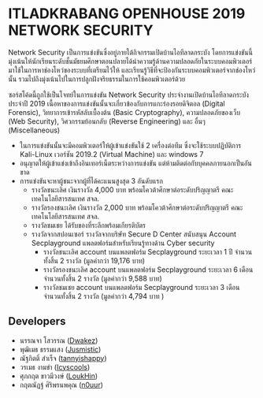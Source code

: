 # ITLADKRABANG OPENHOUSE 2019 NETWORK SECURITY

Network Security เป็นการแข่งขันซึ่งอยู่ภายใต้กิจกรรมเปิดบ้านไอทีลาดกระบัง โดยการแข่งขันนี้มุ่งเน้นให้นักเรียนระดับชั้นมัธยมศึกษาตอนปลายได้นำความรู้ด้านความปลอดภัยในระบบคอมพิวเตอร์มาใช้ในการหาช่องโหว่ของระบบที่เตรียมไว้ให้ และเรียนรู้วิธีที่จะป้องกันระบบคอมพิวเตอร์จากช่องโหว่นั้น รวมไปถึงมุ่งเน้นไปในการปลูกฝังจริยธรรมในการใช้คอมพิวเตอร์ด้วย

ซอร์สโค้ดนี้ถูกใช้เป็นโจทย์ในการแข่งขัน Network Security ประจำงานเปิดบ้านไอทีลาดกระบังประจำปี 2019 เนื้อหาของการแข่งขันนั้นจะเกี่ยวข้องกับการแกะร่องรอยดิจิตอล (Digital Forensic), วิทยาการเข้ารหัสลับเบื้องต้น (Basic Cryptography), ความปลอดภัยของเว็บ (Web Security), วิศวกรรมย้อนกลับ (Reverse Engineering) และ อื่นๆ (Miscellaneous)

* ในการแข่งขันนั้นจะมีคอมพิวเตอร์ให้ผู้เข้าแข่งขันใช้ 2 เครื่องต่อทีม ซึ่งจะใช้ระบบปฏิบัติการ Kali-Linux เวอร์ชัน 2019.2 (Virtual Machine) และ windows 7
* อนุญาตให้ผู้เข้าแข่งเข้าถึงอินเทอร์เน็ตระหว่างการแข่งขัน แต่ห้ามติดต่อกับบุคคลภายนอกเป็นอันขาด
* การแข่งขันจะหาผู้ชนะจากผู้ที่ได้คะแนนสูงสุด 3 อันดับแรก
	- รางวัลชนะเลิศ เงินรางวัล 4,000 บาท พร้อมโควต้าศึกษาต่อระดับปริญญาตรี คณะเทคโนโลยีสารสนเทศ สจล.
	- รางวัลรองชนะเลิศ เงินรางวัล 2,000 บาท พร้อมโควต้าศึกษาต่อระดับปริญญาตรี คณะเทคโนโลยีสารสนเทศ สจล.
	- รางวัลชมเชย ได้รับของที่ระลึกพร้อมเกียรติบัตร
  - รางวัลจากสปอนเซอร์ รางวัลจากบริษัท Secure D Center สนับสนุน Account Secplayground แพลตฟอร์มสำหรับเรียนรู้ทางด้าน Cyber security
     - รางวัลชนะเลิศ account บนแพลตฟอร์ม Secplayground ระยะเวลา 1 ปี จำนวนทั้งสิ้น 2 รางวัล (มูลค่ากว่า 19,176‬ บาท)
     - รางวัลรองชนะเลิศ account บนแพลตฟอร์ม Secplayground ระยะเวลา 6 เดือน จำนวนทั้งสิ้น 2 รางวัล (มูลค่ากว่า 9,588‬ บาท)
     - รางวัลชมเชย account บนแพลตฟอร์ม Secplayground ระยะเวลา 3 เดือน จำนวนทั้งสิ้น 2 รางวัล (มูลค่ากว่า 4,794 บาท )

## Developers
- นรรณจา โสวรรณ ([Dwakez](https://www.facebook.com/Dwakez))
- พุฒิเมธ ธรรมแสง ([Jusmistic](https://www.facebook.com/jusmistic))
- ณัฐกิตติ์ สำเร็จ ([tannyishappy](https://www.facebook.com/tissue21))
- วรเมธ งามขำ ([Icyscools](https://www.facebook.com/woramat.ngamkham))
- ศุภกฤต ขาวมีวงษ์ ([LoukHin](https://www.facebook.com/spk.kmwwww))
- กฤตณัฏฐ์ ศิริพรนพคุณ ([n0uur](https://www.facebook.com/0ktnn))
